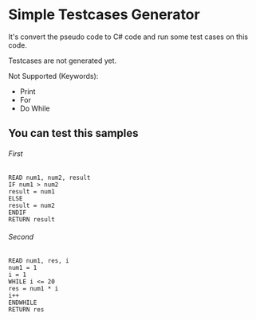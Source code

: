 # Simple Testcases Generator
It's convert the pseudo code to C# code and run some test cases on this code.

Testcases are not generated yet.

Not Supported (Keywords):
- Print
- For
- Do While

## You can test this samples
###### First
```
READ num1, num2, result
IF num1 > num2
result = num1
ELSE
result = num2
ENDIF
RETURN result
```

###### Second
```
READ num1, res, i
num1 = 1
i = 1
WHILE i <= 20
res = num1 * i
i++
ENDWHILE
RETURN res
```
